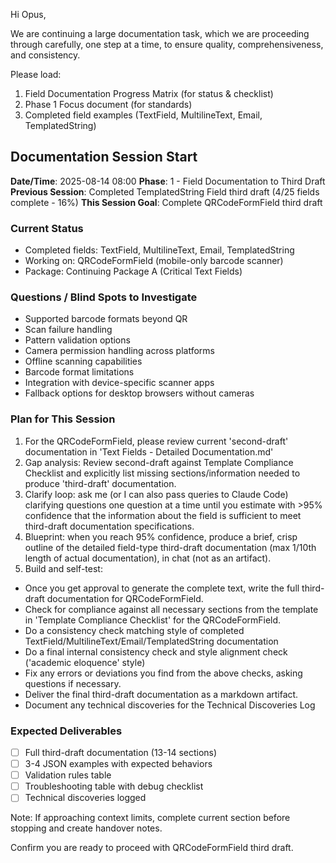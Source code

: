 Hi Opus,

We are continuing a large documentation task, which we are proceeding through carefully, one step at a time, to ensure quality, comprehensiveness, and consistency.

Please load:
1. Field Documentation Progress Matrix (for status & checklist)
2. Phase 1 Focus document (for standards)
3. Completed field examples (TextField, MultilineText, Email, TemplatedString)

## Documentation Session Start
**Date/Time**: 2025-08-14 08:00
**Phase**: 1 - Field Documentation to Third Draft
**Previous Session**: Completed TemplatedString Field third draft (4/25 fields complete - 16%)
**This Session Goal**: Complete QRCodeFormField third draft

### Current Status
- Completed fields: TextField, MultilineText, Email, TemplatedString
- Working on: QRCodeFormField (mobile-only barcode scanner)
- Package: Continuing Package A (Critical Text Fields)

### Questions / Blind Spots to Investigate
- Supported barcode formats beyond QR
- Scan failure handling
- Pattern validation options
- Camera permission handling across platforms
- Offline scanning capabilities
- Barcode format limitations
- Integration with device-specific scanner apps
- Fallback options for desktop browsers without cameras

### Plan for This Session
1. For the QRCodeFormField, please review current 'second-draft' documentation in 'Text Fields - Detailed Documentation.md'
2. Gap analysis: Review second-draft against Template Compliance Checklist and explicitly list missing sections/information needed to produce 'third-draft' documentation.
3. Clarify loop: ask me (or I can also pass queries to Claude Code) clarifying questions one question at a time until you estimate with >95% confidence that the information about the field is sufficient to meet third-draft documentation specifications.  
4. Blueprint: when you reach 95% confidence, produce a brief, crisp outline of the detailed field-type third-draft documentation (max 1/10th length of actual documentation), in chat (not as an artifact). 
5. Build and self-test:      
- Once you get approval to generate the complete text, write the full third-draft documentation for QRCodeFormField.     
- Check for compliance against all necessary sections from the template in 'Template Compliance Checklist' for the QRCodeFormField.
- Do a consistency check matching style of completed TextField/MultilineText/Email/TemplatedString documentation
- Do a final internal consistency check and style alignment check ('academic eloquence' style)     
- Fix any errors or deviations you find from the above checks, asking questions if necessary.
- Deliver the final third-draft documentation as a markdown artifact.
- Document any technical discoveries for the Technical Discoveries Log

### Expected Deliverables
- [ ] Full third-draft documentation (13-14 sections)
- [ ] 3-4 JSON examples with expected behaviors
- [ ] Validation rules table
- [ ] Troubleshooting table with debug checklist
- [ ] Technical discoveries logged

Note: If approaching context limits, complete current section before stopping and create handover notes.

Confirm you are ready to proceed with QRCodeFormField third draft.